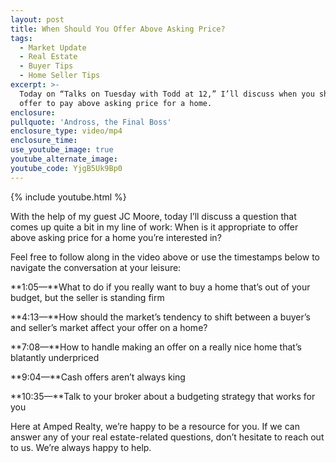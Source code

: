 ```yaml
---
layout: post
title: When Should You Offer Above Asking Price?
tags:
  - Market Update
  - Real Estate
  - Buyer Tips
  - Home Seller Tips
excerpt: >-
  Today on “Talks on Tuesday with Todd at 12,” I’ll discuss when you should
  offer to pay above asking price for a home.
enclosure:
pullquote: 'Andross, the Final Boss'
enclosure_type: video/mp4
enclosure_time:
use_youtube_image: true
youtube_alternate_image:
youtube_code: YjgB5Uk9Bp0
---
```


{% include youtube.html %}

With the help of my guest JC Moore, today I’ll discuss a question that comes up quite a bit in my line of work: When is it appropriate to offer above asking price for a home you’re interested in?

Feel free to follow along in the video above or use the timestamps below to navigate the conversation at your leisure:

**1:05—**What to do if you really want to buy a home that’s out of your budget, but the seller is standing firm

**4:13—**How should the market’s tendency to shift between a buyer’s and seller’s market affect your offer on a home?

**7:08—**How to handle making an offer on a really nice home that’s blatantly underpriced

**9:04—**Cash offers aren’t always king

**10:35—**Talk to your broker about a budgeting strategy that works for you

Here at Amped Realty, we’re happy to be a resource for you. If we can answer any of your real estate-related questions, don’t hesitate to reach out to us. We’re always happy to help.